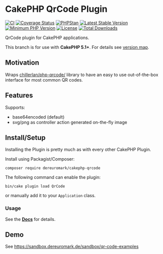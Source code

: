 #  CakePHP QrCode Plugin

[![CI](https://github.com/dereuromark/cakephp-qrcode/actions/workflows/ci.yml/badge.svg?branch=master)](https://github.com/dereuromark/cakephp-qrcode/actions?query=workflow%3ACI+branch%3Amaster)
[![Coverage Status](https://img.shields.io/codecov/c/github/dereuromark/cakephp-qrcode/master.svg)](https://app.codecov.io/github/dereuromark/cakephp-qrcode/tree/master)
[![PHPStan](https://img.shields.io/badge/PHPStan-level%208-brightgreen.svg?style=flat)](https://phpstan.org/)
[![Latest Stable Version](https://poser.pugx.org/dereuromark/cakephp-qrcode/v/stable.svg)](https://packagist.org/packages/dereuromark/cakephp-qrcode)
[![Minimum PHP Version](https://img.shields.io/badge/php-%3E%3D%208.1-8892BF.svg)](https://php.net/)
[![License](https://poser.pugx.org/dereuromark/cakephp-qrcode/license.png)](https://packagist.org/packages/dereuromark/cakephp-qrcode)
[![Total Downloads](https://poser.pugx.org/dereuromark/cakephp-qrcode/d/total.svg)](https://packagist.org/packages/dereuromark/cakephp-qrcode)

QrCode plugin for CakePHP applications.

This branch is for use with **CakePHP 5.1+**. For details see [version map](https://github.com/dereuromark/cakephp-qrcode/wiki#cakephp-version-map).

## Motivation

Wraps [chillerlan/php-qrcode/](https://github.com/chillerlan/php-qrcode/) library to have an easy to use
out-of-the-box interface for most common QR codes.

## Features

Supports:
- base64encoded (default)
- svg/png as controller action generated on-the-fly image

## Install/Setup
Installing the Plugin is pretty much as with every other CakePHP Plugin.

Install using Packagist/Composer:
```
composer require dereuromark/cakephp-qrcode
```

The following command can enable the plugin:
```
bin/cake plugin load QrCode
```
or manually add it to your `Application` class.

### Usage
See the **[Docs](docs/README.md)** for details.

## Demo
See https://sandbox.dereuromark.de/sandbox/qr-code-examples
